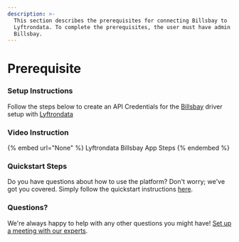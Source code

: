 ```yaml
---
description: >-
  This section describes the prerequisites for connecting Billsbay to
  Lyftrondata. To complete the prerequisites, the user must have admin access to
  Billsbay.
---
```


# Prerequisite

<mark style="color:blue;"></mark>

### Setup Instructions

Follow the steps below to create an API Credentials for the [Billsbay](None) driver setup with [Lyftrondata](https://www.lyftrondata.com)

### Video Instruction

{% embed url="None" %}
Lyftrondata Billsbay App Steps
{% endembed %}

### Quickstart Steps

Do you have questions about how to use the platform? Don't worry; we've got you covered. Simply follow the quickstart instructions [here](README.md).

### Questions? <a href="#questions" id="questions"></a>

We're always happy to help with any other questions you might have! [Set up a meeting with our experts](https://www.lyftrondata.com/book-a-meeting/).


